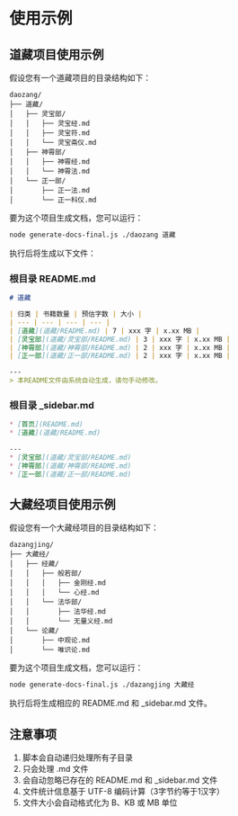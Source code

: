 # 使用示例

## 道藏项目使用示例

假设您有一个道藏项目的目录结构如下：

```
daozang/
├── 道藏/
│   ├── 灵宝部/
│   │   ├── 灵宝经.md
│   │   ├── 灵宝符.md
│   │   └── 灵宝斋仪.md
│   ├── 神霄部/
│   │   ├── 神霄经.md
│   │   └── 神霄法.md
│   └── 正一部/
│       ├── 正一法.md
│       └── 正一科仪.md
```

要为这个项目生成文档，您可以运行：

```bash
node generate-docs-final.js ./daozang 道藏
```

执行后将生成以下文件：

### 根目录 README.md
```markdown
# 道藏

| 归类 | 书籍数量 | 预估字数 | 大小 |
| --- | --- | --- | --- |
| [道藏](道藏/README.md) | 7 | xxx 字 | x.xx MB |
| [灵宝部](道藏/灵宝部/README.md) | 3 | xxx 字 | x.xx MB |
| [神霄部](道藏/神霄部/README.md) | 2 | xxx 字 | x.xx MB |
| [正一部](道藏/正一部/README.md) | 2 | xxx 字 | x.xx MB |

---
> 本README文件由系统自动生成，请勿手动修改。
```

### 根目录 _sidebar.md
```markdown
* [首页](README.md)
* [道藏](道藏/README.md)

---
* [灵宝部](道藏/灵宝部/README.md)
* [神霄部](道藏/神霄部/README.md)
* [正一部](道藏/正一部/README.md)
```

## 大藏经项目使用示例

假设您有一个大藏经项目的目录结构如下：

```
dazangjing/
├── 大藏经/
│   ├── 经藏/
│   │   ├── 般若部/
│   │   │   ├── 金刚经.md
│   │   │   └── 心经.md
│   │   └── 法华部/
│   │       ├── 法华经.md
│   │       └── 无量义经.md
│   └── 论藏/
│       ├── 中观论.md
│       └── 唯识论.md
```

要为这个项目生成文档，您可以运行：

```bash
node generate-docs-final.js ./dazangjing 大藏经
```

执行后将生成相应的 README.md 和 _sidebar.md 文件。

## 注意事项

1. 脚本会自动递归处理所有子目录
2. 只会处理 .md 文件
3. 会自动忽略已存在的 README.md 和 _sidebar.md 文件
4. 文件统计信息基于 UTF-8 编码计算（3字节约等于1汉字）
5. 文件大小会自动格式化为 B、KB 或 MB 单位